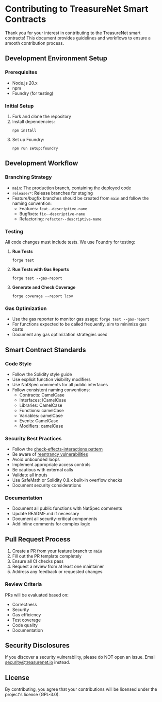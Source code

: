 # Contributing to TreasureNet Smart Contracts

Thank you for your interest in contributing to the TreasureNet smart contracts! This document provides guidelines and workflows to ensure a smooth contribution process.

## Development Environment Setup

### Prerequisites
- Node.js 20.x
- npm
- Foundry (for testing)

### Initial Setup
1. Fork and clone the repository
2. Install dependencies:
   ```
   npm install
   ```
3. Set up Foundry:
   ```
   npm run setup:foundry
   ```

## Development Workflow

### Branching Strategy
- `main`: The production branch, containing the deployed code
- `release/*`: Release branches for staging
- Feature/bugfix branches should be created from `main` and follow the naming convention:
  - Features: `feat--descriptive-name`
  - Bugfixes: `fix--descriptive-name`
  - Refactoring: `refactor--descriptive-name`

### Testing
All code changes must include tests. We use Foundry for testing:

1. **Run Tests**
   ```
   forge test
   ```

2. **Run Tests with Gas Reports**
   ```
   forge test --gas-report
   ```

3. **Generate and Check Coverage**
   ```
   forge coverage --report lcov
   ```

### Gas Optimization
- Use the gas reporter to monitor gas usage: `forge test --gas-report`
- For functions expected to be called frequently, aim to minimize gas costs
- Document any gas optimization strategies used

## Smart Contract Standards

### Code Style
- Follow the Solidity style guide
- Use explicit function visibility modifiers
- Use NatSpec comments for all public interfaces
- Follow consistent naming conventions:
  - Contracts: CamelCase
  - Interfaces: ICamelCase
  - Libraries: CamelCase
  - Functions: camelCase
  - Variables: camelCase
  - Events: CamelCase
  - Modifiers: camelCase

### Security Best Practices
- Follow the [check-effects-interactions pattern](https://docs.soliditylang.org/en/latest/security-considerations.html#use-the-checks-effects-interactions-pattern)
- Be aware of [reentrancy vulnerabilities](https://docs.soliditylang.org/en/latest/security-considerations.html#reentrancy)
- Avoid unbounded loops
- Implement appropriate access controls
- Be cautious with external calls
- Validate all inputs
- Use SafeMath or Solidity 0.8.x built-in overflow checks
- Document security considerations

### Documentation
- Document all public functions with NatSpec comments
- Update README.md if necessary
- Document all security-critical components
- Add inline comments for complex logic

## Pull Request Process

1. Create a PR from your feature branch to `main`
2. Fill out the PR template completely
3. Ensure all CI checks pass
4. Request a review from at least one maintainer
5. Address any feedback or requested changes

### Review Criteria
PRs will be evaluated based on:
- Correctness
- Security
- Gas efficiency
- Test coverage
- Code quality
- Documentation

## Security Disclosures

If you discover a security vulnerability, please do NOT open an issue. Email [security@treasurenet.io](mailto:security@treasurenet.io) instead.

## License
By contributing, you agree that your contributions will be licensed under the project's license (GPL-3.0). 